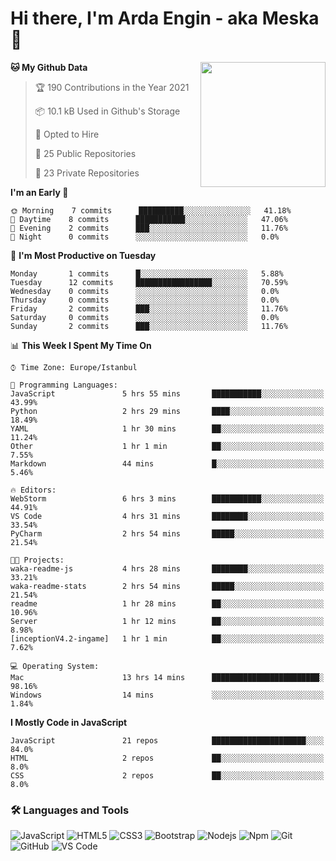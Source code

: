 # Hi there, I'm Arda Engin - aka Meska 👋

<img align='right' src='https://user-images.githubusercontent.com/5713670/87202985-820dcb80-c2b6-11ea-9f56-7ec461c497c3.gif' width='200"'>

<!--START_SECTION:waka-->
**🐱 My Github Data** 

> 🏆 190 Contributions in the Year 2021
 > 
> 📦 10.1 kB Used in Github's Storage 
 > 
> 💼 Opted to Hire
 > 
> 📜 25 Public Repositories 
 > 
> 🔑 23 Private Repositories  
 > 
**I'm an Early 🐤** 

```text
🌞 Morning    7 commits      ██████████░░░░░░░░░░░░░░░   41.18% 
🌆 Daytime    8 commits      ███████████░░░░░░░░░░░░░░   47.06% 
🌃 Evening    2 commits      ███░░░░░░░░░░░░░░░░░░░░░░   11.76% 
🌙 Night      0 commits      ░░░░░░░░░░░░░░░░░░░░░░░░░   0.0%

```
📅 **I'm Most Productive on Tuesday** 

```text
Monday       1 commits      █░░░░░░░░░░░░░░░░░░░░░░░░   5.88% 
Tuesday      12 commits     █████████████████░░░░░░░░   70.59% 
Wednesday    0 commits      ░░░░░░░░░░░░░░░░░░░░░░░░░   0.0% 
Thursday     0 commits      ░░░░░░░░░░░░░░░░░░░░░░░░░   0.0% 
Friday       2 commits      ███░░░░░░░░░░░░░░░░░░░░░░   11.76% 
Saturday     0 commits      ░░░░░░░░░░░░░░░░░░░░░░░░░   0.0% 
Sunday       2 commits      ███░░░░░░░░░░░░░░░░░░░░░░   11.76%

```


📊 **This Week I Spent My Time On** 

```text
⌚︎ Time Zone: Europe/Istanbul

💬 Programming Languages: 
JavaScript               5 hrs 55 mins       ███████████░░░░░░░░░░░░░░   43.99% 
Python                   2 hrs 29 mins       ████░░░░░░░░░░░░░░░░░░░░░   18.49% 
YAML                     1 hr 30 mins        ██░░░░░░░░░░░░░░░░░░░░░░░   11.24% 
Other                    1 hr 1 min          ██░░░░░░░░░░░░░░░░░░░░░░░   7.55% 
Markdown                 44 mins             █░░░░░░░░░░░░░░░░░░░░░░░░   5.46%

🔥 Editors: 
WebStorm                 6 hrs 3 mins        ███████████░░░░░░░░░░░░░░   44.91% 
VS Code                  4 hrs 31 mins       ████████░░░░░░░░░░░░░░░░░   33.54% 
PyCharm                  2 hrs 54 mins       █████░░░░░░░░░░░░░░░░░░░░   21.54%

🐱‍💻 Projects: 
waka-readme-js           4 hrs 28 mins       ████████░░░░░░░░░░░░░░░░░   33.21% 
waka-readme-stats        2 hrs 54 mins       █████░░░░░░░░░░░░░░░░░░░░   21.54% 
readme                   1 hr 28 mins        ██░░░░░░░░░░░░░░░░░░░░░░░   10.96% 
Server                   1 hr 12 mins        ██░░░░░░░░░░░░░░░░░░░░░░░   8.98% 
[inceptionV4.2-ingame]   1 hr 1 min          ██░░░░░░░░░░░░░░░░░░░░░░░   7.62%

💻 Operating System: 
Mac                      13 hrs 14 mins      ████████████████████████░   98.16% 
Windows                  14 mins             ░░░░░░░░░░░░░░░░░░░░░░░░░   1.84%

```

**I Mostly Code in JavaScript** 

```text
JavaScript               21 repos            █████████████████████░░░░   84.0% 
HTML                     2 repos             ██░░░░░░░░░░░░░░░░░░░░░░░   8.0% 
CSS                      2 repos             ██░░░░░░░░░░░░░░░░░░░░░░░   8.0%

```



<!--END_SECTION:waka-->


### 🛠 Languages and Tools
![JavaScript](https://img.shields.io/badge/-JavaScript-%23F7DF1C?style=flat-square&logo=javascript&logoColor=000000&color=%23FFCE5A)
![HTML5](https://img.shields.io/badge/-HTML5-%23E44D27?style=flat-square&logo=html5&logoColor=ffffff)
![CSS3](https://img.shields.io/badge/-CSS3-%231572B6?style=flat-square&logo=css3)
![Bootstrap](https://img.shields.io/badge/-Bootstrap-563D7C?style=flat-square&logo=Bootstrap)
![Nodejs](https://img.shields.io/badge/-Nodejs-339933?style=flat-square&logo=Node.js&logoColor=ffffff)
![Npm](https://img.shields.io/badge/-npm-CB3837?style=flat-square&logo=npm)
![Git](https://img.shields.io/badge/-Git-%23F05032?style=flat-square&logo=git&logoColor=%23ffffff)
![GitHub](https://img.shields.io/badge/-GitHub-181717?style=flat-square&logo=github)
![VS Code](http://img.shields.io/badge/-VS%20Code-007ACC?style=flat-square&logo=visual-studio-code&logoColor=ffffff)
